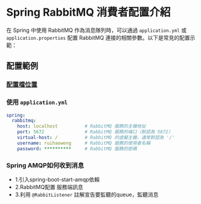 # Spring RabbitMQ 消費者配置介紹

在 Spring 中使用 RabbitMQ 作為消息隊列時，可以通過 `application.yml` 或 `application.properties` 配置 RabbitMQ 連接的相關參數。以下是常見的配置示範：

## 配置範例
### [配置檔位置](src/main/resources)
### 使用 `application.yml`

```yaml
spring:
  rabbitmq:
    host: localhost          # RabbitMQ 服務的主機地址
    port: 5672               # RabbitMQ 服務的端口（默認為 5672）
    virtual-host: /          # RabbitMQ 的虛擬主機，通常默認為 '/'
    username: ruihaoweng     # RabbitMQ 服務的使用者名稱
    password: **********     # RabbitMQ 服務的密碼
```
### Spring AMQP如何收到消息
- 1.引入spring-boot-start-amqp依賴
- 2.RabbitMQ配置 服務端訊息
- 3.利用 `@RabbitListener` 註解宣告要監聽的queue，監聽消息 

